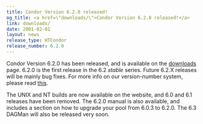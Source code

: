 ```yaml
---
title: Condor Version 6.2.0 released!
og_title: <a href=\"downloads/\">Condor Version 6.2.0 released!</a>
link: downloads/
date: 2001-02-01
layout: news
release_type: HTCondor
release_number: 6.2.0
---
```


Condor Version 6.2.0 has been released, and is available on the <a href="downloads/"> downloads</a> page. 6.2.0 is the first release in the 6.2 <i>stable</i> series. Future 6.2.X releases will be mainly bug fixes. For more info on our version-number system, please read <a href="version_number.html">this</a>.   <p> The UNIX and NT builds are now available on the website, and 6.0 and 6.1 releases have been removed.  The 6.2.0 manual is also available, and includes a section on how to upgrade your pool from 6.0.3 to 6.2.0. The 6.3 DAGMan will also be released very soon.
